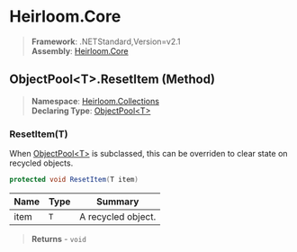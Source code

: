 # Heirloom.Core

> **Framework**: .NETStandard,Version=v2.1  
> **Assembly**: [Heirloom.Core][0]

## ObjectPool\<T>.ResetItem (Method)

> **Namespace**: [Heirloom.Collections][0]  
> **Declaring Type**: [ObjectPool\<T>][1]

### ResetItem(T)

When [ObjectPool\<T>][1] is subclassed, this can be overriden to clear state on recycled objects.

```cs
protected void ResetItem(T item)
```

| Name | Type | Summary            |
|------|------|--------------------|
| item | `T`  | A recycled object. |

> **Returns** - `void`

[0]: ../../../Heirloom.Core.md
[1]: ../ObjectPool[T].md
